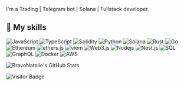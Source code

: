 I'm a Trading | Telegram bot | Solana | Fullstack developer.


<h2>🚀 My skills</h2>

<p align="left">
  
<img alt="JavaScript" src="https://img.shields.io/badge/-JavaScript-F0DB4F?style=flat-square&logo=javascript&logoColor=black" />
<img alt="TypeScript" src="https://img.shields.io/badge/-TypeScript-007ACC?style=flat-square&logo=typescript&logoColor=white" />
<img alt="Solidity" src="https://img.shields.io/badge/-Solidity-BAC9F9?style=flat-square&logo=solidity&logoColor=363636" />
<img alt="Python" src="https://img.shields.io/badge/-Python-3776AB?style=flat-square&logo=python&logoColor=white" />
<img alt="Solana" src="https://img.shields.io/badge/-Solana-BAC9F9?style=flat-square&logo=solana&logoColor=white" />
<img alt="Rust" src="https://img.shields.io/badge/-Rust-000000?style=flat-square&logo=rust&logoColor=white" />
<img alt="Go" src="https://img.shields.io/badge/-Go-00ADD8?style=flat-square&logo=go&logoColor=white" />
<img alt="Ethereum" src="https://img.shields.io/badge/-Ethereum-3C3C3D?style=flat-square&logo=ethereum&logoColor=white" />
<img alt="ethers.js" src="https://img.shields.io/badge/-ethers.js-3498DB?style=flat-square&logo=ethereum&logoColor=white" />
<img alt="viem" src="https://img.shields.io/badge/-viem-4E4E4E?style=flat-square&logoColor=white" />
<img alt="Web3.js" src="https://img.shields.io/badge/-Web3.js-F16822?style=flat-square&logo=web3.js&logoColor=white" />
<img alt="Nodejs" src="https://img.shields.io/badge/-Node.js-43853d?style=flat-square&logo=Node.js&logoColor=white" />
<img alt="Nest.js" src="https://img.shields.io/badge/-NestJS-E0234E?style=flat-square&logo=nestjs&logoColor=white" />
<img alt="SQL" src="https://img.shields.io/badge/-SQL-4479A1?style=flat-square&logo=postgresql&logoColor=white" />
<img alt="GraphQL" src="https://img.shields.io/badge/-GraphQL-E10098?style=flat-square&logo=graphql&logoColor=white" />
<img alt="Docker" src="https://img.shields.io/badge/-Docker-2496ED?style=flat-square&logo=docker&logoColor=white" />
<img alt="AWS" src="https://img.shields.io/badge/-Amazon%20AWS-232F3E?style=flat-square&logo=amazon-aws&logoColor=white" />

</p>


![BravoNatalie's GitHub Stats](https://github-readme-stats.vercel.app/api?username=bravonatalie&count_private=true&show_icons=true&custom_title=Github%20Status&hide=issues&theme=radical)



![Visitor Badge](https://visitor-badge.laobi.icu/badge?page_id=BravoNatalie.BravoNatalie)


[Holograph]: https://www.holograph.xyz/
[resume]: https://drive.google.com/file/d/1uQok_g1qdIca6_jSByYRGAB3ZSW9fW5K/view?usp=drive_link
